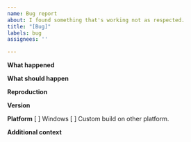 ```yaml
---
name: Bug report
about: I found something that's working not as respected.
title: "[Bug]"
labels: bug
assignees: ''

---
```


**What happened**


**What should happen**


**Reproduction**


**Version**


**Platform**
[ ] Windows
[ ] Custom build on other platform.


**Additional context**

